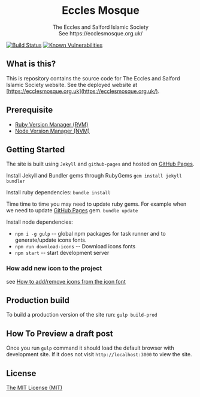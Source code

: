 <h1 align="center">Eccles Mosque</h1>
<p align="center">
     The Eccles and Salford Islamic Society<br/>
    See https://ecclesmosque.org.uk/
</p>

[![Build Status](https://travis-ci.org/ecclesmosque/ecclesmosque.github.io.svg?branch=master)](https://travis-ci.org/ecclesmosque/ecclesmosque.github.io) [![Known Vulnerabilities](https://snyk.io/test/github/ecclesmosque/ecclesmosque.github.io/074eef445d6e8a31caf032bb9c11b95225f18114/badge.svg)](https://snyk.io/test/github/ecclesmosque/ecclesmosque.github.io/074eef445d6e8a31caf032bb9c11b95225f18114)

## What is this?

This is repository contains the source code for The Eccles and Salford Islamic Society website. See the deployed website at [https://ecclesmosque.org.uk](https://ecclesmosque.org.uk/).

## Prerequisite

- [Ruby Version Manager (RVM)](https://rvm.io/)
- [Node Version Manager (NVM)](https://github.com/nvm-sh/nvm)

## Getting Started

The site is built using `Jekyll` and `github-pages` and hosted on [GitHub Pages](https://pages.github.com/).

Install Jekyll and Bundler gems through RubyGems
`gem install jekyll bundler`

Install ruby dependencies:
`bundle install`

Time time to time you may need to update ruby gems. For example when we need to update [GitHub Pages](https://pages.github.com/) gem.
`bundle update`

Install node dependencies:

- `npm i -g gulp` -- global npm packages for task runner and to generate/update icons fonts.
- `npm run download-icons` -- Download icons fonts
- `npm start` -- start development server

### How add new icon to the project

see [How to add/remove icons from the icon font](_assets/icons/README.md)

## Production build

To build a production version of the site run:
`gulp build-prod`

## How To Preview a draft post

Once you run `gulp` command it should load the default browser with development site. If it does not visit `http://localhost:3000` to view the site.

## License

[The MIT License (MIT)](http://azizur.mit-license.org/)
